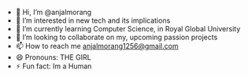 - 👋 Hi, I’m @anjalmorang
- 👀 I’m interested in new tech and its implications
- 🌱 I’m currently learning Computer Science, in Royal Global University 
- 💞️ I’m looking to collaborate on my, upcoming passion projects
- 📫 How to reach me anjalmorang1256@gmail.com
- 😄 Pronouns: THE GIRL
- ⚡ Fun fact: Im a Human 

<!---
anjalmorang/anjalmorang is a ✨ special ✨ repository because its `README.md` (this file) appears on your GitHub profile.
You can click the Preview link to take a look at your changes.
--->
